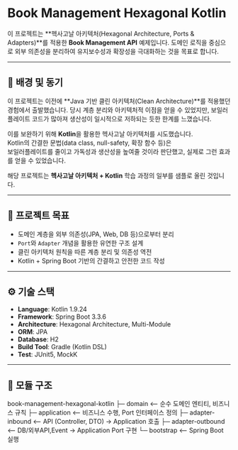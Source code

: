 # Book Management Hexagonal Kotlin

이 프로젝트는 **헥사고날 아키텍처(Hexagonal Architecture, Ports & Adapters)**를 적용한 **Book Management API** 예제입니다.
도메인 로직을 중심으로 외부 의존성을 분리하여 유지보수성과 확장성을 극대화하는 것을 목표로 합니다.

---

## 📝 배경 및 동기

이 프로젝트는 이전에 **Java 기반 클린 아키텍처(Clean Architecture)**를 적용했던 경험에서 출발했습니다.
당시 계층 분리와 아키텍처적 이점을 얻을 수 있었지만,
보일러플레이트 코드가 많아져 생산성이 일시적으로 저하되는 듯한 한계를 느꼈습니다.

이를 보완하기 위해 **Kotlin**을 활용한 헥사고날 아키텍처를 시도했습니다.  
Kotlin의 간결한 문법(data class, null-safety, 확장 함수 등)은  
보일러플레이트를 줄이고 가독성과 생산성을 높여줄 것이라 판단했고, 실제로 그런 효과를 얻을 수 있었습니다.  

해당 프로젝트는 **헥사고날 아키텍처 + Kotlin** 학습 과정의 일부를 샘플로 올린 것입니다.

---

## 🚀 프로젝트 목표

- 도메인 계층을 외부 의존성(JPA, Web, DB 등)으로부터 분리
- `Port`와 `Adapter` 개념을 활용한 유연한 구조 설계
- 클린 아키텍처 원칙을 따른 계층 분리 및 의존성 역전
- Kotlin + Spring Boot 기반의 간결하고 안전한 코드 작성

---

## ⚙️ 기술 스택

- **Language**: Kotlin 1.9.24
- **Framework**: Spring Boot 3.3.6
- **Architecture**: Hexagonal Architecture, Multi-Module
- **ORM**: JPA
- **Database**: H2
- **Build Tool**: Gradle (Kotlin DSL)
- **Test**: JUnit5, MockK

---

## 📂 모듈 구조

book-management-hexagonal-kotlin
 ├─ domain          <-- 순수 도메인 엔티티, 비즈니스 규칙
 ├─ application     <-- 비즈니스 수행, Port 인터페이스 정의
 ├─ adapter-inbound      <-- API (Controller, DTO) → Application 호출
 ├─ adapter-outbound     <-- DB/외부API,Event → Application Port 구현
 └─ bootstrap       <-- Spring Boot 실행
